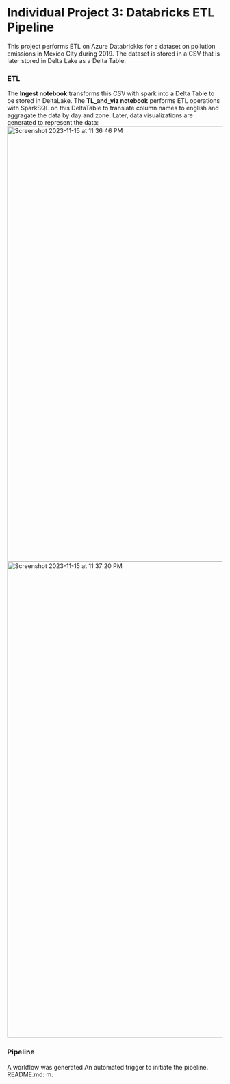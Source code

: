 # Individual Project 3: Databricks ETL Pipeline 
This project performs ETL on Azure Databrickks for a dataset on pollution emissions in Mexico City during 2019. The dataset is stored in a CSV that is later stored in Delta Lake as a Delta Table. 

### ETL
The **Ingest notebook** transforms this CSV with spark into a Delta Table to be stored in DeltaLake. 
The **TL_and_viz notebook** performs ETL operations with SparkSQL on this DeltaTable to translate column names to english and aggragate the data by day and zone. Later, data visualizations are generated to represent the data: 
<img width="1015" alt="Screenshot 2023-11-15 at 11 36 46 PM" src="https://github.com/dani-jimlar/djl_project_3/assets/143829673/28bdbd53-e741-4ead-98d1-ba1c85fad823">
<img width="1111" alt="Screenshot 2023-11-15 at 11 37 20 PM" src="https://github.com/dani-jimlar/djl_project_3/assets/143829673/f278200e-0514-4638-9540-62b8e7b76afc">


### Pipeline
A workflow was generated 
An automated trigger to initiate the pipeline.
README.md: m.

